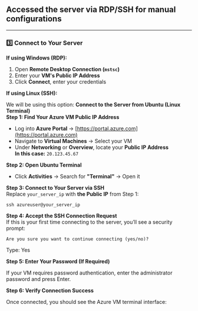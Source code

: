 ## **Accessed the server via RDP/SSH for manual configurations**
------------------------------------------------------

### 3️⃣ **Connect to Your Server**  
**If using Windows (RDP):**  
1. Open **Remote Desktop Connection (`mstsc`)**  
2. Enter your **VM's Public IP Address**  
3. Click **Connect**, enter your credentials  

**If using Linux (SSH):**  

We will be using this option:
 **Connect to the Server from Ubuntu (Linux Terminal)**  
**Step 1: Find Your Azure VM Public IP Address**  
- Log into **Azure Portal** → [https://portal.azure.com](https://portal.azure.com)  
- Navigate to **Virtual Machines** → Select your VM  
- Under **Networking** or **Overview**, locate your **Public IP Address**  
 **In this case:** `20.123.45.67`  

**Step 2: Open Ubuntu Terminal**  
- Click **Activities** → Search for **"Terminal"** → Open it  

**Step 3: Connect to Your Server via SSH**  
Replace `your_server_ip` with **the Public IP** from Step 1:  

`ssh azureuser@your_server_ip`

**Step 4: Accept the SSH Connection Request**  
If this is your first time connecting to the server, you’ll see a security prompt:  

`Are you sure you want to continue connecting (yes/no)?`

Type: Yes

**Step 5: Enter Your Password (If Required)**

If your VM requires password authentication, enter the administrator password and press Enter.

**Step 6: Verify Connection Success**

Once connected, you should see the Azure VM terminal interface:


